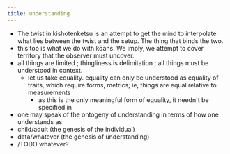 ```yaml
---
title: understanding
---
```


- The twist in kishotenketsu is an attempt to get the mind to interpolate what lies between the twist and the setup. The thing that binds the two.
- this too is what we do with kōans. We imply, we attempt to cover territory that the observer must uncover.
- all things are limited ; thingliness is delimitation ; all things must be understood in context.
	- let us take equality. equality can only be understood as equality of traits, which require forms, metrics; ie, things are equal relative to measurements
		- as this is the only meaningful form of equality, it needn't be specified in
- one may speak of the ontogeny of understanding in terms of how one understands as
- child/adult (the genesis of the individual)
- data/whatever (the genesis of understanding)
- /TODO whatever?